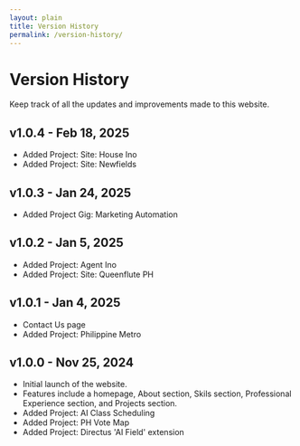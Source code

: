 ```yaml
---
layout: plain
title: Version History
permalink: /version-history/
---
```


# Version History

Keep track of all the updates and improvements made to this website.

## v1.0.4 - Feb 18, 2025

- Added Project: Site: House Ino
- Added Project: Site: Newfields

## v1.0.3 - Jan 24, 2025

- Added Project Gig: Marketing Automation

## v1.0.2 - Jan 5, 2025

- Added Project: Agent Ino
- Added Project: Site: Queenflute PH

## v1.0.1 - Jan 4, 2025

- Contact Us page
- Added Project: Philippine Metro

## v1.0.0 - Nov 25, 2024

- Initial launch of the website.
- Features include a homepage, About section, Skils section, Professional Experience section, and Projects section.
- Added Project: AI Class Scheduling
- Added Project: PH Vote Map
- Added Project: Directus 'AI Field' extension
